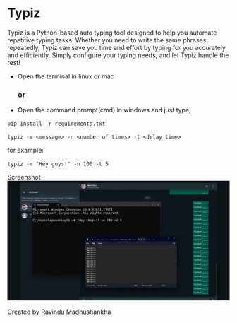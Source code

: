 # Typiz

Typiz is a Python-based auto typing tool designed to help you automate repetitive typing tasks. Whether you need to write the same phrases repeatedly, Typiz can save you time and effort by typing for you accurately and efficiently. Simply configure your typing needs, and let Typiz handle the rest!

- Open the terminal in linux or mac
    ### or
- Open the command prompt(cmd) in windows and just type,
```
pip install -r requirements.txt
```
```
typiz -m <message> -n <number of times> -t <delay time>
```
for example:
```
typiz -m "Hey guys!" -n 100 -t 5
```

Screenshot
![Typiz | Screenshot](screenshot.png)

Created by Ravindu Madhushankha

